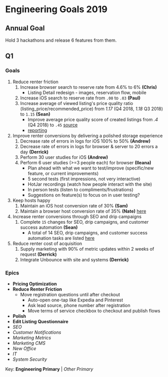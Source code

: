 <!-- TITLE: 2019 -->
<!-- SUBTITLE: A quick summary of 2019 -->

# Engineering Goals 2019
## Annual Goal
Hold 3 hackathons and release 6 features from them.
## Q1
### Goals
1. Reduce renter friction
	1. Increase browser search to reserve rate from 4.6% to 6% **(Chris)**
		* Listing Detail redesign - images, reservation flow, mobile
	2. Increase iOS search to reserve rate from `.00` to `.03` **(Paul)**
	3. Increase average of viewed listing's price quality ratio (listing_price/recommended_price) from  _1.17_ (Q4 2018, _1.18_ Q3 2018) to `1.15`  **(Sean)**
		* Improve average price quality score of created listings from _.4_ (Q4 2018) to `.45` [source](https://docs.google.com/spreadsheets/d/12Ce6YQ6t0uhWa688gqFsELlmNLpwMRgtApc1fvctBOY/edit#gid=1491713362)
		* [reporting](https://docs.google.com/spreadsheets/d/1kejG-GbeqEnzoSVvmgyqIKBovhY0Ea2rSal56HWrIQM/edit?usp=sharing)
1. Improve renter conversions by delivering a polished storage experience
	1. Decrease rate of errors in logs for iOS 100% to 50% **(Andrew)**
	1. Decrease rate of errors in logs for browser & server to 20 errors a day **(Derrick)**
	1. Perform 30 user studies for iOS **(Andrew)**
	1. Perform 6 user studies (>=3 people each) for browser **(Ileana)**
		* Plan ahead with what we want to test/improve (specific/new feature, or current improvements)
		* 5 second tests (first impressions, not very interactive)
		* HotJar recordings (watch how people interact with the site)
		* In person tests (listen to compliments/frustrations)
		* Suggestions on feature(s) to focus on in user testing?
1. Keep hosts happy
	1. Maintain an iOS host conversion rate of 30% **(Sam)**
	2. Maintain a browser host conversion rate of 35% **(Nate)** [here](https://docs.google.com/spreadsheets/d/1Eqv4t_tYrqVkEWgr1tjIrSRNRQadz8qyL9u7njykDz0/edit?usp=sharing)
1. Increase renter conversions through SEO and drip campaigns
	1. Complete `15` changes for SEO, drip campaigns, and customer success automation **(Sean)**
		* A total of 14 SEO, drip campaigns, and customer success automation tasks are listed [here](https://docs.google.com/spreadsheets/d/1ul9Dg-OwZLSoY8yq_YoM2uIwTODechBDjYS-jcUSUTo/edit#gid=1191017650)
1. Reduce renter cost of acquisition
	1. Supply marketing with 90% of metric updates within 2 weeks of request **(Derrick)**
	2. Integrate Unbounce with site and systems **(Derrick)**

### Epics
* **Pricing Optimization**
* **Reduce Renter Friction**
	* Move registration questions until after checkout
		* Auto-open one-tap like Expedia and Pinterest
		* Ask lead source, phone number after registration
		* Move terms of service checkbox to checkout and publish flows
* **Polish**
* **Edit Listing Questionnaire**
* _SEO_
* _Customer Notifications_
* _Marketing Metrics_
* _Marketing CMS_
* _New Office_
* _IT_
* _System Security_

Key: **Engineering Primary** | _Other Primary_